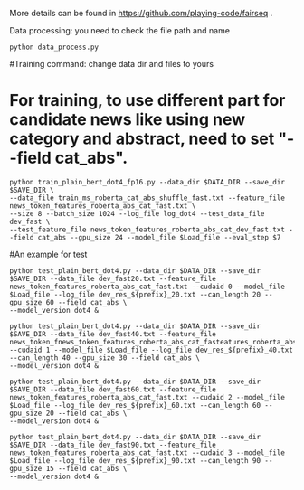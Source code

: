 More details can be found in https://github.com/playing-code/fairseq .

Data processing: you need to check the file path and name

```
python data_process.py
```


#Training command: change data dir and files to yours

# For training, to use different part for candidate news like using new category and abstract, need to set "--field cat_abs".

```
python train_plain_bert_dot4_fp16.py --data_dir $DATA_DIR --save_dir $SAVE_DIR \
--data_file train_ms_roberta_cat_abs_shuffle_fast.txt --feature_file news_token_features_roberta_abs_cat_fast.txt \
--size 8 --batch_size 1024 --log_file log_dot4 --test_data_file dev_fast \
--test_feature_file news_token_features_roberta_abs_cat_dev_fast.txt --field cat_abs --gpu_size 24 --model_file $Load_file --eval_step $7
```

#An example for test


```
python test_plain_bert_dot4.py --data_dir $DATA_DIR --save_dir $SAVE_DIR --data_file dev_fast20.txt --feature_file news_token_features_roberta_abs_cat_fast.txt --cudaid 0 --model_file $Load_file --log_file dev_res_${prefix}_20.txt --can_length 20 --gpu_size 60 --field cat_abs \
--model_version dot4 &

python test_plain_bert_dot4.py --data_dir $DATA_DIR --save_dir $SAVE_DIR --data_file dev_fast40.txt --feature_file news_token_fnews_token_features_roberta_abs_cat_fasteatures_roberta_abstract_dev_fast.txt --cudaid 1 --model_file $Load_file --log_file dev_res_${prefix}_40.txt --can_length 40 --gpu_size 30 --field cat_abs \
--model_version dot4 &

python test_plain_bert_dot4.py --data_dir $DATA_DIR --save_dir $SAVE_DIR --data_file dev_fast60.txt --feature_file news_token_features_roberta_abs_cat_fast.txt --cudaid 2 --model_file $Load_file --log_file dev_res_${prefix}_60.txt --can_length 60 --gpu_size 20 --field cat_abs \
--model_version dot4 &

python test_plain_bert_dot4.py --data_dir $DATA_DIR --save_dir $SAVE_DIR --data_file dev_fast90.txt --feature_file news_token_features_roberta_abs_cat_fast.txt --cudaid 3 --model_file $Load_file --log_file dev_res_${prefix}_90.txt --can_length 90 --gpu_size 15 --field cat_abs \
--model_version dot4 &
```